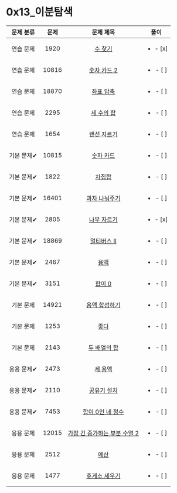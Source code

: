 # 0x13_이분탐색

| 문제 분류 | 문제 | 문제 제목 | 풀이 |
| :--: | :--: | :--: | :--: |
| 연습 문제 | 1920 | [수 찾기](https://www.acmicpc.net/problem/1920) | <ul><li>- [x] </li></ul> |
| 연습 문제 | 10816 | [숫자 카드 2](https://www.acmicpc.net/problem/10816) | <ul><li>- [ ] </li></ul> |
| 연습 문제 | 18870 | [좌표 압축](https://www.acmicpc.net/problem/18870) | <ul><li>- [ ] </li></ul> |
| 연습 문제 | 2295 | [세 수의 합](https://www.acmicpc.net/problem/2295) | <ul><li>- [ ] </li></ul> |
| 연습 문제 | 1654 | [랜선 자르기](https://www.acmicpc.net/problem/1654) | <ul><li>- [ ] </li></ul> |
| 기본 문제✔ | 10815 | [숫자 카드](https://www.acmicpc.net/problem/10815) | <ul><li>- [ ] </li></ul> |
| 기본 문제✔ | 1822 | [차집합](https://www.acmicpc.net/problem/1822) | <ul><li>- [ ] </li></ul> |
| 기본 문제✔ | 16401 | [과자 나눠주기](https://www.acmicpc.net/problem/16401) | <ul><li>- [ ] </li></ul> |
| 기본 문제✔ | 2805 | [나무 자르기](https://www.acmicpc.net/problem/2805) | <ul><li>- [x] </li></ul> |
| 기본 문제✔ | 18869 | [멀티버스 Ⅱ](https://www.acmicpc.net/problem/18869) | <ul><li>- [ ] </li></ul> |
| 기본 문제✔ | 2467 | [용액](https://www.acmicpc.net/problem/2467) | <ul><li>- [ ] </li></ul> |
| 기본 문제✔ | 3151 | [합이 0](https://www.acmicpc.net/problem/3151) | <ul><li>- [ ] </li></ul> |
| 기본 문제 | 14921 | [용액 합성하기](https://www.acmicpc.net/problem/14921) | <ul><li>- [ ] </li></ul> |
| 기본 문제 | 1253 | [좋다](https://www.acmicpc.net/problem/1253) | <ul><li>- [ ] </li></ul> |
| 기본 문제 | 2143 | [두 배열의 합](https://www.acmicpc.net/problem/2143) | <ul><li>- [ ] </li></ul> |
| 응용 문제✔ | 2473 | [세 용액](https://www.acmicpc.net/problem/2473) | <ul><li>- [ ] </li></ul> |
| 응용 문제✔ | 2110 | [공유기 설치](https://www.acmicpc.net/problem/2110) | <ul><li>- [ ] </li></ul> |
| 응용 문제✔ | 7453 | [합이 0인 네 정수](https://www.acmicpc.net/problem/7453) | <ul><li>- [ ] </li></ul> |
| 응용 문제 | 12015 | [가장 긴 증가하는 부분 수열 2](https://www.acmicpc.net/problem/12015) | <ul><li>- [ ] </li></ul> |
| 응용 문제 | 2512 | [예산](https://www.acmicpc.net/problem/2512) | <ul><li>- [ ] </li></ul> |
| 응용 문제 | 1477 | [휴게소 세우기](https://www.acmicpc.net/problem/1477) | <ul><li>- [ ] </li></ul> |

